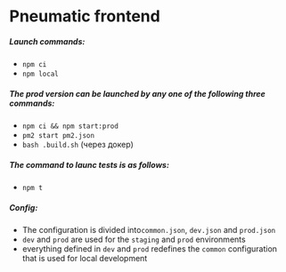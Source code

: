 # Pneumatic frontend

##### Launch commands:
* `npm ci`
* `npm local`

##### The prod version can be launched by any one of the following three commands:
* `npm ci && npm start:prod`
* `pm2 start pm2.json`
* `bash .build.sh` (через докер)

##### The command to launc tests is as follows:
* `npm t`

##### Config:
* The configuration is divided into`common.json`, `dev.json` and `prod.json`
* `dev` and `prod` are used for the `staging` and `prod` environments
* everything defined in `dev` and `prod` redefines the `common` configuration that is used for local development
